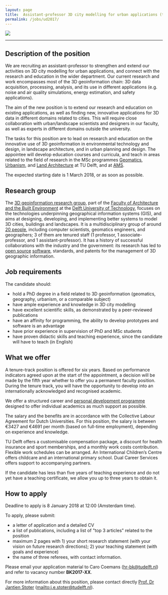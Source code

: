 ```yaml
---
layout: page
title:  Assistant-professor 3D city modelling for urban applications (tenure track)
permalink: /jobs/ud2017/
---
```


<!-- <div class="alert alert-danger" role="alert">2016-12-05: The application deadline has passed, it is not possible to apply anymore. We thank all the applicants for their interest.</div> -->


<div class="row">
	<div class="col-sm-12 col-xs-12"><img class="img-responsive" src="{{ "/jobs/ud2017/img/mooi.jpg" | prepend: site.baseurl }}"></div>
</div>

- - - 

## Description of the position

We are recruiting an assistant-professor to strengthen and extend our activities on 3D city modelling for urban applications, and connect with the research and education in the wider department. 
Our current research and work encompasses most of the 3D geoinformation chain: 3D data acquisition, processing, analysis, and its use in different applications (e.g. noise and air quality simulations, energy estimation, and safety applications). 

The aim of the new position is to extend our research and education on existing applications, as well as finding new, innovative applications for 3D data in different domains related to cities. 
This will require close collaboration with urban/landscape scientists and designers in our faculty, as well as experts in different domains outside the university. 

The tasks for this position are to lead on research and education on the innovative use of 3D geoinformation in environmental technology and design, in landscape architecture, and in urban planning and design. 
The appointee will develop education courses and curricula, and teach in areas related to the field of research in the MSc programmes [Geomatics](https://www.tudelft.nl/onderwijs/opleidingen/masters/gm/msc-geomatics/), [Urbanism](https://www.tudelft.nl/en/education/programmes/masters/architecture-urbanism-and-building-sciences/msc-architecture-urbanism-and-building-sciences/master-tracks/urbanism/), and [Land Architecture](https://www.tudelft.nl/en/education/programmes/masters/architecture-urbanism-and-building-sciences/msc-architecture-urbanism-and-building-sciences/master-tracks/landscape-architecture/) at TU Delft, and at [AMS](http://www.ams-institute.org). 

The expected starting date is 1 March 2018, or as soon as possible.


## Research group

The [3D geoinformation research group](https://3d.bk.tudelft.nl), part of the [Faculty of Architecture and the Built Environment](http://www.bk.tudelft.nl/en) at the [Delft University of Technology](http://www.tudelft.nl), focuses on the technologies underpinning geographical information systems (GIS), and aims at designing, developing, and implementing better systems to model 3D cities, buildings and landscapes.
It is a multidisciplinary group of around [20 people](/about/), including computer scientists, geomatics engineers, and geographers; 3 of them are tenured staff (1 professor, 1 associate-professor, and 1 assistant-professor).
It has a history of successful collaborations with the industry and the government: its research has led to [open source](https://github.com/tudelft3d) [software](https://github.com/tudelft3d), standards, and patents for the management of 3D geographic information.



## Job requirements
<!-- 600 char --> 

The candidate should:

- hold a PhD degree in a field related to 3D geoinformation (geomatics, geography, urbanism, or a comparable subject)
- have ample experience and knowledge in 3D city modelling
- have excellent scientific skills, as demonstrated by a peer-reviewed publications
- have an affinity for programming, the ability to develop prototypes and software is an advantage
- have prior experience in supervision of PhD and MSc students
- have proven didactic skills and teaching experience, since the candidate will have to teach (in English)


## What we offer

A tenure-track position is offered for six years. 
Based on performance indicators agreed upon at the start of the appointment, a decision will be made by the fifth year whether to offer you a permanent faculty position.
During the tenure track, you will have the opportunity to develop into an internationally acknowledged and recognised academic. 

We offer a structured career and [personal development programme](http://www.tudelft.nl/tenuretrack) designed to offer individual academics as much support as possible. 

The salary and the benefits are in accordance with the Collective Labour Agreement for Dutch Universities.
For this position, the salary is between €3427 and €4691 per month (based on full-time employment), depending on experience and knowledge.

TU Delft offers a customisable compensation package, a discount for health insurance and sport memberships, and a monthly work costs contribution. 
Flexible work schedules can be arranged. 
An International Children’s Centre offers childcare and an international primary school. 
Dual Career Services offers support to accompanying partners. 

If the candidate has less than five years of teaching experience and do not yet have a teaching certificate, we allow you up to three years to obtain it.


## How to apply

<div class="alert alert-info" role="alert">
Deadline to apply is 8 January 2018 at 12:00 (Amsterdam time).
</div>

To apply, please submit: 

  - a letter of application and a detailed CV 
  - a list of publications, including a list of "top 3 articles" related to the position
  - maximum 2 pages with 1) your short research statement (with your vision on future research directions); 2) your teaching statement (with goals and experience)
  - the name of three referees, with contact information.

Please email your application material to Caro Coemans (<hr-bk@tudelft.nl>) and refer to vacancy number __BK2017-XX__.

For more information about this position, please contact directly [Prof. Dr Jantien Stoter](https://3d.bk.tudelft.nl/jstoter) (<mailto:j.e.stoter@tudelft.nl>).

